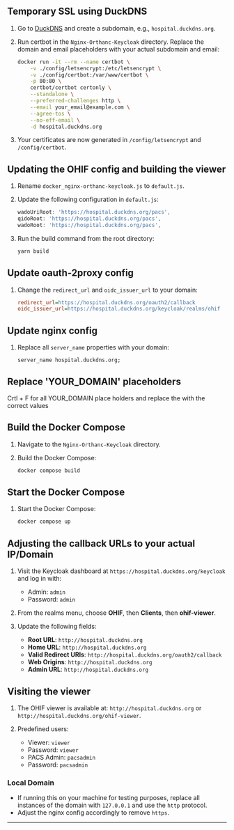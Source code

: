 ## Temporary SSL using DuckDNS

1. Go to [DuckDNS](https://www.duckdns.org/domains) and create a subdomain, e.g., `hospital.duckdns.org`.

2. Run certbot in the `Nginx-Orthanc-Keycloak` directory. Replace the domain and email placeholders with your actual subdomain and email:

    ```bash
    docker run -it --rm --name certbot \
        -v ./config/letsencrypt:/etc/letsencrypt \
        -v ./config/certbot:/var/www/certbot \
        -p 80:80 \
        certbot/certbot certonly \
        --standalone \
        --preferred-challenges http \
        --email your_email@example.com \
        --agree-tos \
        --no-eff-email \
        -d hospital.duckdns.org
    ```

3. Your certificates are now generated in `/config/letsencrypt` and `/config/certbot`.

## Updating the OHIF config and building the viewer

1. Rename `docker_nginx-orthanc-keycloak.js` to `default.js`.

2. Update the following configuration in `default.js`:

    ```javascript
    wadoUriRoot: 'https://hospital.duckdns.org/pacs',
    qidoRoot: 'https://hospital.duckdns.org/pacs',
    wadoRoot: 'https://hospital.duckdns.org/pacs',
    ```

3. Run the build command from the root directory:

    ```bash
    yarn build
    ```


## Update oauth-2proxy config

1. Change the `redirect_url` and `oidc_issuer_url` to your domain:

    ```ini
    redirect_url=https://hospital.duckdns.org/oauth2/callback
    oidc_issuer_url=https://hospital.duckdns.org/keycloak/realms/ohif
    ```

## Update nginx config

1. Replace all `server_name` properties with your domain:

    ```nginx
    server_name hospital.duckdns.org;
    ```

## Replace 'YOUR_DOMAIN' placeholders

Crtl + F for all YOUR_DOMAIN place holders and replace the with the correct values

## Build the Docker Compose

1. Navigate to the `Nginx-Orthanc-Keycloak` directory.

2. Build the Docker Compose:

    ```bash
    docker compose build
    ```

## Start the Docker Compose

1. Start the Docker Compose:

    ```bash
    docker compose up
    ```

## Adjusting the callback URLs to your actual IP/Domain

1. Visit the Keycloak dashboard at `https://hospital.duckdns.org/keycloak` and log in with:

    - Admin: `admin`
    - Password: `admin`

2. From the realms menu, choose **OHIF**, then **Clients**, then **ohif-viewer**.

3. Update the following fields:

    - **Root URL**: `http://hospital.duckdns.org`
    - **Home URL**: `http://hospital.duckdns.org`
    - **Valid Redirect URIs**: `http://hospital.duckdns.org/oauth2/callback`
    - **Web Origins**: `http://hospital.duckdns.org`
    - **Admin URL**: `http://hospital.duckdns.org`

## Visiting the viewer

1. The OHIF viewer is available at: `http://hospital.duckdns.org` or `http://hospital.duckdns.org/ohif-viewer`.

2. Predefined users:

    - Viewer: `viewer`
    - Password: `viewer`
    - PACS Admin: `pacsadmin`
    - Password: `pacsadmin`

### Local Domain

- If running this on your machine for testing purposes, replace all instances of the domain with `127.0.0.1` and use the `http` protocol.
- Adjust the nginx config accordingly to remove `https`.

---
